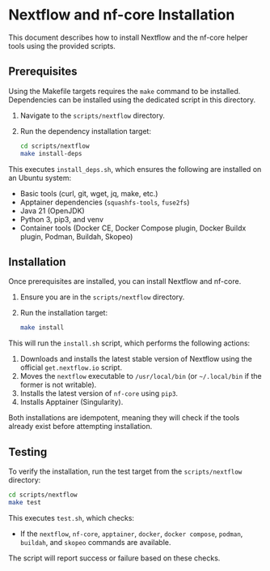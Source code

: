 # Nextflow and nf-core Installation

This document describes how to install Nextflow and the nf-core helper tools using the provided scripts.

## Prerequisites

Using the Makefile targets requires the `make` command to be installed.
Dependencies can be installed using the dedicated script in this directory.

1.  Navigate to the `scripts/nextflow` directory.
2.  Run the dependency installation target:

    ```bash
    cd scripts/nextflow
    make install-deps
    ```

This executes `install_deps.sh`, which ensures the following are installed on an Ubuntu system:
- Basic tools (curl, git, wget, jq, make, etc.)
- Apptainer dependencies (`squashfs-tools`, `fuse2fs`)
- Java 21 (OpenJDK)
- Python 3, pip3, and venv
- Container tools (Docker CE, Docker Compose plugin, Docker Buildx plugin, Podman, Buildah, Skopeo)

## Installation

Once prerequisites are installed, you can install Nextflow and nf-core.

1. Ensure you are in the `scripts/nextflow` directory.
2. Run the installation target:

    ```bash
    make install
    ```

This will run the `install.sh` script, which performs the following actions:

1.  Downloads and installs the latest stable version of Nextflow using the official `get.nextflow.io` script.
2.  Moves the `nextflow` executable to `/usr/local/bin` (or `~/.local/bin` if the former is not writable).
3.  Installs the latest version of `nf-core` using `pip3`.
4.  Installs Apptainer (Singularity).

Both installations are idempotent, meaning they will check if the tools already exist before attempting installation.

## Testing

To verify the installation, run the test target from the `scripts/nextflow` directory:

```bash
cd scripts/nextflow
make test
```

This executes `test.sh`, which checks:

- If the `nextflow`, `nf-core`, `apptainer`, `docker`, `docker compose`, `podman`, `buildah`, and `skopeo` commands are available.

The script will report success or failure based on these checks. 